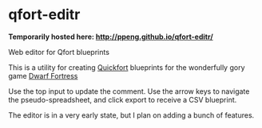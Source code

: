 qfort-editr
===========

**Temporarily hosted here: http://ppeng.github.io/qfort-editr/**

Web editor for Qfort blueprints

This is a utility for creating [Quickfort](http://www.joelpt.net/quickfort/) blueprints for the wonderfully gory game [Dwarf Fortress](http://www.bay12games.com/dwarves/)

Use the top input to update the comment. Use the arrow keys to navigate the pseudo-spreadsheet, and click export to receive a CSV blueprint.

The editor is in a very early state, but I plan on adding a bunch of features.
